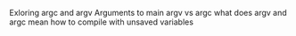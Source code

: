 Exloring argc and argv
Arguments to main
argv vs argc
what does argv and argc mean
how to compile with unsaved variables
